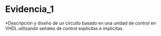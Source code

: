 # Evidencia_1
*Descripción y diseño de un circuito basado en una unidad de control en VHDL utilizando señales de control explícitas e implícitas.
